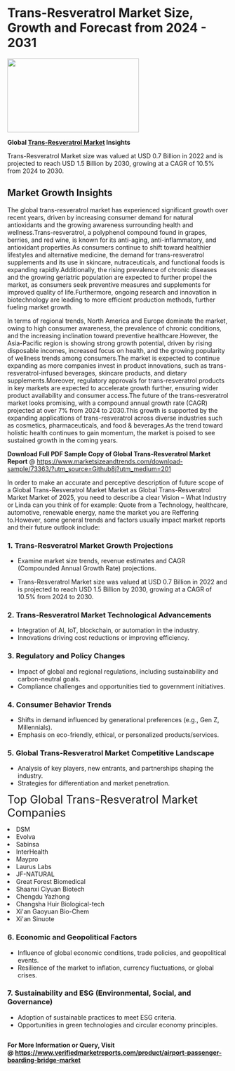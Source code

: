 <H1>Trans-Resveratrol Market Size, Growth and Forecast from 2024 - 2031</H1><img class="aligncenter size-medium wp-image-584254" src="https://thirdeyenews.in/wp-content/uploads/2024/09/Global-Market-Research-300x168.jpeg" alt="" width="300" height="168" /><p><strong>Global&nbsp;<a href="https://www.marketsizeandtrends.com/download-sample/73363/?utm_source=Github8j?utm_medium=201">Trans-Resveratrol Market</a> Insights</strong></p><p>Trans-Resveratrol Market size was valued at USD 0.7 Billion in 2022 and is projected to reach USD 1.5 Billion by 2030, growing at a CAGR of 10.5% from 2024 to 2030.</p><p><h2>Market Growth Insights</h2> <p>The global trans-resveratrol market has experienced significant growth over recent years, driven by increasing consumer demand for natural antioxidants and the growing awareness surrounding health and wellness.Trans-resveratrol, a polyphenol compound found in grapes, berries, and red wine, is known for its anti-aging, anti-inflammatory, and antioxidant properties.As consumers continue to shift toward healthier lifestyles and alternative medicine, the demand for trans-resveratrol supplements and its use in skincare, nutraceuticals, and functional foods is expanding rapidly.Additionally, the rising prevalence of chronic diseases and the growing geriatric population are expected to further propel the market, as consumers seek preventive measures and supplements for improved quality of life.Furthermore, ongoing research and innovation in biotechnology are leading to more efficient production methods, further fueling market growth. </p> <p>In terms of regional trends, North America and Europe dominate the market, owing to high consumer awareness, the prevalence of chronic conditions, and the increasing inclination toward preventive healthcare.However, the Asia-Pacific region is showing strong growth potential, driven by rising disposable incomes, increased focus on health, and the growing popularity of wellness trends among consumers.The market is expected to continue expanding as more companies invest in product innovations, such as trans-resveratrol-infused beverages, skincare products, and dietary supplements.Moreover, regulatory approvals for trans-resveratrol products in key markets are expected to accelerate growth further, ensuring wider product availability and consumer access.The future of the trans-resveratrol market looks promising, with a compound annual growth rate (CAGR) projected at over 7% from 2024 to 2030.This growth is supported by the expanding applications of trans-resveratrol across diverse industries such as cosmetics, pharmaceuticals, and food & beverages.As the trend toward holistic health continues to gain momentum, the market is poised to see sustained growth in the coming years.</p><p><span class=""><strong>Download Full PDF Sample Copy of Global Trans-Resveratrol Market Report</strong> @ <a href="https://www.marketsizeandtrends.com/download-sample/73363/?utm_source=Github8j?utm_medium=201" target="_blank">https://www.marketsizeandtrends.com/download-sample/73363/?utm_source=Github8j?utm_medium=201</a></span></p><p>In order to make an accurate and perceptive description of future scope of a Global&nbsp;Trans-Resveratrol Market Market as Global&nbsp;Trans-Resveratrol Market Market of 2025, you need to describe a clear Vision &ndash; What Industry or Linda can you think of for example: Quote from a Technology, healthcare, automotive, renewable energy, name the market you are Reffering to.However, some general trends and factors usually impact market reports and their future outlook include:</p><h3>1.&nbsp;<strong>Trans-Resveratrol Market Growth Projections</strong></h3><ul><li>Examine market size trends, revenue estimates and CAGR (Compounded Annual Growth Rate) projections.</li><li><p>Trans-Resveratrol Market size was valued at USD 0.7 Billion in 2022 and is projected to reach USD 1.5 Billion by 2030, growing at a CAGR of 10.5% from 2024 to 2030.</p></li></ul><h3>2.&nbsp;<strong>Trans-Resveratrol Market Technological Advancements</strong></h3><ul><li>Integration of AI, IoT, blockchain, or automation in the industry.</li><li>Innovations driving cost reductions or improving efficiency.</li></ul><h3>3.&nbsp;<strong>Regulatory and Policy Changes</strong></h3><ul><li>Impact of global and regional regulations, including sustainability and carbon-neutral goals.</li><li>Compliance challenges and opportunities tied to government initiatives.</li></ul><h3>4.&nbsp;<strong>Consumer Behavior Trends</strong></h3><ul><li>Shifts in demand influenced by generational preferences (e.g., Gen Z, Millennials).</li><li>Emphasis on eco-friendly, ethical, or personalized products/services.</li></ul><h3>5.&nbsp;<strong>Global Trans-Resveratrol Market Competitive Landscape</strong></h3><ul><li>Analysis of key players, new entrants, and partnerships shaping the industry.</li><li>Strategies for differentiation and market penetration.</li></ul><p data-pm-slice="1 1 []"><span style="color: inherit; font-family: inherit; font-size: 25px;">Top Global Trans-Resveratrol Market Companies</span></p><div class="" data-test-id=""><p><li>DSM</li><li> Evolva</li><li> Sabinsa</li><li> InterHealth</li><li> Maypro</li><li> Laurus Labs</li><li> JF-NATURAL</li><li> Great Forest Biomedical</li><li> Shaanxi Ciyuan Biotech</li><li> Chengdu Yazhong</li><li> Changsha Huir Biological-tech</li><li> Xi'an Gaoyuan Bio-Chem</li><li> Xi'an Sinuote</li></p></div><h3>6.&nbsp;<strong>Economic and Geopolitical Factors</strong></h3><ul><li>Influence of global economic conditions, trade policies, and geopolitical events.</li><li>Resilience of the market to inflation, currency fluctuations, or global crises.</li></ul><h3>7.&nbsp;<strong>Sustainability and ESG (Environmental, Social, and Governance)</strong></h3><ul><li>Adoption of sustainable practices to meet ESG criteria.</li><li>Opportunities in green technologies and circular economy principles.</li></ul><h2><strong style="font-size: 14px;">For More Information or Query, Visit @&nbsp;</strong><a style="background-color: #ffffff; font-size: 14px;" href="https://www.marketsizeandtrends.com/report/trans-resveratrol-market/" target="_blank">https://www.verifiedmarketreports.com/product/airport-passenger-boarding-bridge-market</a></h2>